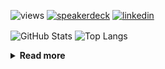 ![views](https://komarev.com/ghpvc/?username=chck&color=blueviolet)
[![speakerdeck](https://img.shields.io/badge/Speaker_Deck-chck-8a2be2?style=flat-square&logo=speaker-deck)](https://speakerdeck.com/chck)
[![linkedin](https://img.shields.io/badge/LinkedIn-chck-8a2be2?style=flat-square&logo=linkedin)](https://www.linkedin.com/in/chck/)

<p align="left"> 
  <img alt="GitHub Stats" align="center" height="150" src="https://github-readme-stats-nine-umber-51.vercel.app/api?username=chck&count_private=true&show_icons=true&hide_title=true&theme=buefy" />
  <img alt="Top Langs" align="center" height="150" src="https://github-readme-stats-nine-umber-51.vercel.app/api/top-langs/?username=chck&layout=compact&count_private=true&show_icons=true&hide_title=true&theme=buefy" />
</p>

<details>
  <summary><b>Read more</b></summary>
  <br>

  <!--START_SECTION:waka-->
**🐱 My GitHub Data** 

> 📦 123.7 kB Used in GitHub's Storage 
 > 
> 🏆 168 Contributions in the Year 2025
 > 
> 💼 Opted to Hire
 > 
> 📜 133 Public Repositories 
 > 
> 🔑 24 Private Repositories 
 > 
**I'm a Night 🦉** 

```text
🌞 Morning                1130 commits        ████░░░░░░░░░░░░░░░░░░░░░   15.88 % 
🌆 Daytime                2158 commits        ████████░░░░░░░░░░░░░░░░░   30.32 % 
🌃 Evening                2015 commits        ███████░░░░░░░░░░░░░░░░░░   28.31 % 
🌙 Night                  1814 commits        ██████░░░░░░░░░░░░░░░░░░░   25.49 % 
```
📅 **I'm Most Productive on Thursday** 

```text
Monday                   1373 commits        █████░░░░░░░░░░░░░░░░░░░░   19.29 % 
Tuesday                  1061 commits        ████░░░░░░░░░░░░░░░░░░░░░   14.91 % 
Wednesday                1276 commits        ████░░░░░░░░░░░░░░░░░░░░░   17.93 % 
Thursday                 1578 commits        ██████░░░░░░░░░░░░░░░░░░░   22.17 % 
Friday                   716 commits         ███░░░░░░░░░░░░░░░░░░░░░░   10.06 % 
Saturday                 479 commits         ██░░░░░░░░░░░░░░░░░░░░░░░   06.73 % 
Sunday                   634 commits         ██░░░░░░░░░░░░░░░░░░░░░░░   08.91 % 
```


📊 **This Week I Spent My Time On** 

```text
💬 Programming Languages: 
SQL                      4 hrs 54 mins       ████████░░░░░░░░░░░░░░░░░   32.26 % 
Rust                     4 hrs 21 mins       ███████░░░░░░░░░░░░░░░░░░   28.60 % 
TOML                     3 hrs 59 mins       ███████░░░░░░░░░░░░░░░░░░   26.19 % 
Git                      34 mins             █░░░░░░░░░░░░░░░░░░░░░░░░   03.73 % 
Markdown                 30 mins             █░░░░░░░░░░░░░░░░░░░░░░░░   03.32 % 

🔥 Editors: 
RustRover                14 hrs 7 mins       ███████████████████████░░   92.85 % 
Neovim                   38 mins             █░░░░░░░░░░░░░░░░░░░░░░░░   04.25 % 
PyCharm                  20 mins             █░░░░░░░░░░░░░░░░░░░░░░░░   02.25 % 
Obsidian                 5 mins              ░░░░░░░░░░░░░░░░░░░░░░░░░   00.65 % 
```

**I Mostly Code in Python** 

```text
Python                   45 repos            ████████░░░░░░░░░░░░░░░░░   33.83 % 
Jupyter Notebook         19 repos            ████░░░░░░░░░░░░░░░░░░░░░   14.29 % 
Rust                     8 repos             ██░░░░░░░░░░░░░░░░░░░░░░░   06.02 % 
Dockerfile               5 repos             █░░░░░░░░░░░░░░░░░░░░░░░░   03.76 % 
TypeScript               5 repos             █░░░░░░░░░░░░░░░░░░░░░░░░   03.76 % 
```



**Timeline**

![Lines of Code chart](https://raw.githubusercontent.com/chck/chck/main/assets/bar_graph.png)


 Last Updated on 2025-02-20 01:54 UTC
<!--END_SECTION:waka-->
</details>

